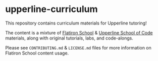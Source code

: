 # upperline-curriculum

This repository contains curriculum materials for Upperline tutoring!

The content is a mixture of [Flatiron School](https://flatironschool.com/) & [Upperline School of Code](http://www.upperlinecode.com/) materials, along with original tutorials, labs, and code-alongs.

Please see `CONTRIBUTING.md` & `LICENSE.md` files for more information on Flatiron School content usage.
